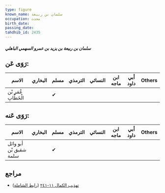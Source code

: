 ```yaml
---
type: figure
known_name: سلمان بن ربيعة
occupation: محدث
birth_date:
passing_date:
tahdhib_id: 2435
---
```

##### سلمان بن ربيعة بن يزيد بن عمرو السهمي الباهلي

## رَوَى عَن:
| الاسم                 | البخاري | مسلم | الترمذي | النسائي | ابن ماجه | أبي داود | Others |
| --------------------- | ------- | ---- | ------- | ------- | -------- | -------- | ------ |
| عُمَر بْن الْخَطَّابِ |         | ✔    |         |         |          |          |        |
## رَوَى عَنه:
| الاسم                  | البخاري | مسلم | الترمذي | النسائي | ابن ماجه | أبي داود | Others |
| ---------------------- | ------- | ---- | ------- | ------- | -------- | -------- | ------ |
| أبو وائل شقيق بْن سلمة |         | ✔    |         |         |          |          |        |
## مراجع
- [تهذيب الكمال ١١-٢٤١](obsidian://open?vault=Tahdhib-al-Kamal&file=Figures/٢٤٣٥-سلمان%20بن%20ربيعة%20بن%20يزيد%20بن%20عمرو%20السهمي%20الباهلي) ([رابط الشاملة](https://shamela.ws/book/3722/5561))